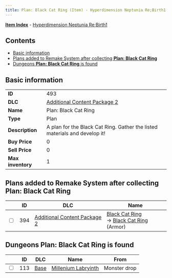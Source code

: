 ```yaml
---
title: Plan: Black Cat Ring (Item) - Hyperdimension Neptunia Re;Birth1
---
```


[**Item Index**](/neptunia/rb1/item/index.html) - [Hyperdimension Neptunia Re;Birth1](/neptunia/rb1)

## Contents

- [Basic information](#basic-information)
- [Plans added to Remake System after collecting **Plan: Black Cat Ring**](#plans-added-to-remake-system-after-collecting-plan-black-cat-ring)
- [Dungeons **Plan: Black Cat Ring** is found](#dungeons-plan-black-cat-ring-is-found)

## Basic information

|   |   |
| -- | -- |
| **ID** | 493 |
| **DLC** | [Additional Content Package 2](/neptunia/rb1/dlc/11-pack2.html) |
| **Name** | Plan: Black Cat Ring |
| **Type** | Plan |
| **Description** | A plan for the Black Cat Ring. Gather the listed materials and develop it! |
| **Buy Price** | 0 |
| **Sell Price** | 0 |
| **Max inventory** | 1 |


## Plans added to Remake System after collecting **Plan: Black Cat Ring**

|    | ID | DLC | Name |
| -- | -- | --- | ---- |
| <input type="checkbox" id="rb1-remake-11-394" class="trackbox" /> | 394 | [Additional Content Package 2](/neptunia/rb1/dlc/11-pack2.html) | [Black Cat Ring](/neptunia/rb1/remake/11-394-black-cat-ring.html)<br /> → [Black Cat Ring](/neptunia/rb1/item/11-2563-black-cat-ring.html) (Armor) |


## Dungeons **Plan: Black Cat Ring** is found

|    | ID | DLC | Name | From |
| -- | -- | --- | ---- | ---- |
| <input type="checkbox" id="rb1-dungeon-1-113" class="trackbox" /> | 113 | [Base](/neptunia/rb1/dlc/1-base.html) | [Millenium Labryinth](/neptunia/rb1/dungeon/1-113-millenium-labryinth.html) | Monster drop |
